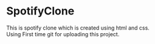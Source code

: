 # SpotifyClone
This is spotify clone which is created using html and css.
<br>
Using First time git for uploading this project.
